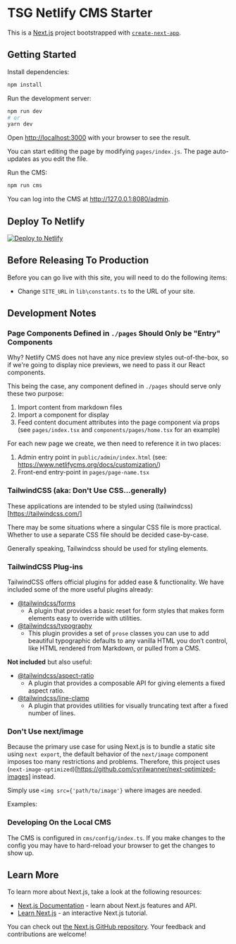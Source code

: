 # TSG Netlify CMS Starter

This is a [Next.js](https://nextjs.org/) project bootstrapped with [`create-next-app`](https://github.com/vercel/next.js/tree/canary/packages/create-next-app).

## Getting Started

Install dependencies:

```bash
npm install
```

Run the development server:

```bash
npm run dev
# or
yarn dev
```

Open [http://localhost:3000](http://localhost:3000) with your browser to see
the result.

You can start editing the page by modifying `pages/index.js`. The page
auto-updates as you edit the file.

Run the CMS:

```bash
npm run cms
```

You can log into the CMS at <http://127.0.0.1:8080/admin>.

## Deploy To Netlify

<a href="https://app.netlify.com/start/deploy?repository=https://github.com/thesmythgroup/tsg-netlify-cms-next-starter&amp;stack=cms"><img src="https://www.netlify.com/img/deploy/button.svg" alt="Deploy to Netlify"></a>

## Before Releasing To Production

Before you can go live with this site, you will need to do the following items:

- Change `SITE_URL` in `lib\constants.ts` to the URL of your site.

## Development Notes

### Page Components Defined in `./pages` Should Only be "Entry" Components

Why? Netlify CMS does not have any nice preview styles out-of-the-box, so if
we're going to display nice previews, we need to pass it our React components.

This being the case, any component defined in `./pages` should serve
only these two purpose:

1. Import content from markdown files
2. Import a component for display
3. Feed content document attributes into the page component via props
   (see `pages/index.tsx` and `components/pages/home.tsx` for an example)

For each new page we create, we then need to reference it in two places:

1. Admin entry point in `public/admin/index.html` (see: <https://www.netlifycms.org/docs/customization/>)
2. Front-end entry-point in `pages/page-name.tsx`

### TailwindCSS (aka: Don't Use CSS...generally)

These applications are intended to be styled using (tailwindcss)[https://tailwindcss.com/]

There may be some situations where a singular CSS file is more practical. Whether to
use a separate CSS file should be decided case-by-case.

Generally speaking, Tailwindcss should be used for styling elements.

### TailwindCSS Plug-ins

TailwindCSS offers official plugins for added ease & functionality. We have included some of the more useful plugins already:

- [@tailwindcss/forms](https://github.com/tailwindlabs/tailwindcss-forms)
  - A plugin that provides a basic reset for form styles that makes form elements easy to override with utilities.
- [@tailwindcss/typography](https://tailwindcss.com/docs/typography-plugin)
  - This plugin provides a set of `prose` classes you can use to add beautiful typographic defaults to any vanilla HTML you don’t control, like HTML rendered from Markdown, or pulled from a CMS.

**Not included** but also useful:

- [@tailwindcss/aspect-ratio](https://github.com/tailwindlabs/tailwindcss-aspect-ratio)
  - A plugin that provides a composable API for giving elements a fixed aspect ratio.
- [@tailwindcss/line-clamp](https://github.com/tailwindlabs/tailwindcss-line-clamp)
  - A plugin that provides utilities for visually truncating text after a fixed number of lines.

### Don't Use next/image

Because the primary use case for using Next.js is to bundle a static site using `next export`, the default
behavior of the `next/image` component imposes too many restrictions and problems. Therefore, this project uses
(`next-image-optimized`)[https://github.com/cyrilwanner/next-optimized-images] instead.

Simply use `<img src={'path/to/image'}` where images are needed.

Examples:

### Developing On the Local CMS

The CMS is configured in `cms/config/index.ts`. If you make changes to the config
you may have to hard-reload your browser to get the changes to show up.

## Learn More

To learn more about Next.js, take a look at the following resources:

- [Next.js Documentation](https://nextjs.org/docs) - learn about Next.js features
  and API.
- [Learn Next.js](https://nextjs.org/learn) - an interactive Next.js tutorial.

You can check out [the Next.js GitHub repository](https://github.com/vercel/next.js/).
Your feedback and contributions are welcome!
